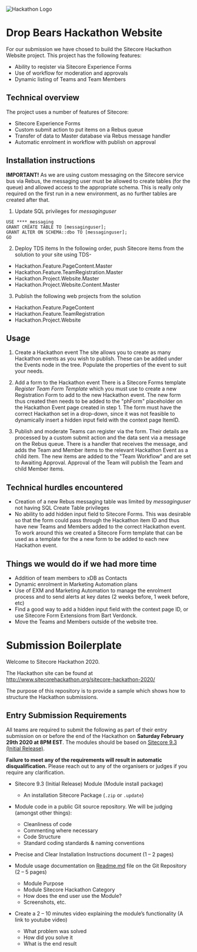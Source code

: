 ![Hackathon Logo](documentation/images/hackathon.png?raw=true "Hackathon Logo")

# Drop Bears Hackathon Website

For our submission we have chosed to build the Sitecore Hackathon Website project.
This project has the following features:
 - Ability to reqister via Sitecore Experience Forms
 - Use of workflow for moderation and approvals
 - Dynamic listing of Teams and Team Members

## Technical overview

The project uses a number of features of Sitecore:
- Sitecore Experience Forms
- Custom submit action to put items on a Rebus queue
- Transfer of data to Master database via Rebus message handler
- Automatic enrolment in workflow with publish on approval

## Installation instructions

**IMPORTANT!**
As we are using custom messaging on the Sitecore service bus via Rebus, the messaging user must be allowed to create tables (for the queue) and allowed access to the appropriate schema. This is really only required on the first run in a new environment, as no further tables are created after that.

1. Update SQL privileges for *messaginguser*
```
USE ****_messaging
GRANT CREATE TABLE TO [messaginguser];
GRANT ALTER ON SCHEMA::dbo TO [messaginguser];
GO
```

2. Deploy TDS items
In the following order, push Sitecore items from the solution to your site using TDS-
- Hackathon.Feature.PageContent.Master
- Hackathon.Feature.TeamRegistration.Master
- Hackathon.Project.Website.Master
- Hackathon.Project.Website.Content.Master

3. Publish the following web projects from the solution
- Hackathon.Feature.PageContent
- Hackathon.Feature.TeamRegistration
- Hackathon.Project.Website

## Usage

1. Create a Hackathon event
The site allows you to create as many Hackathon events as you wish to publish. These can be added under the Events node in the tree.
Populate the properties of the event to suit your needs.

2. Add a form to the Hackathon event
There is a Sitecore Forms template *Register Team Form Template* which you must use to create a new Registration Form to add to the new Hackathon event.
The new form thus created  then needs to be added to the "phForm" placeholder on the Hackathon Event page created in step 1.
The form must have the correct Hackathon set in a drop-down, since it was not feasible to dynamically insert a hidden input field with the context page ItemID.

3. Publish and moderate
Teams can register via the form. Their details are processed by a custom submit action and the data sent via a message on the Rebus queue.
There is a handler that receives the message, and adds the Team and Member items to the relevant Hackathon Event as a child item.
The new items are added to the "Team Workflow" and are set to Awaiting Approval. Approval of the Team will publish the Team and child Member items.


## Technical hurdles encountered
- Creation of a new Rebus messaging table was limited by *messaginguser* not having SQL Create Table privileges
- No ability to add hidden input field to Sitecore Forms. This was desirable so that the form could pass through the Hackathon item ID and thus have new Teams and Members added to the correct Hackathon event. To work around this we created a Sitecore Form template that can be used as a template for the a new form to be added to each new Hackathon event.

## Things we would do if we had more time
- Addition of team members to xDB as Contacts
- Dynamic enrolment in Marketing Automation plans
- Use of EXM and Marketing Automation to manage the enrolment process and to send alerts at key dates (2 weeks before, 1 week before, etc)
- Find a good way to add a hidden input field with the context page ID, or use Sitecore Form Extensions from Bart Verdonck.
- Move the Teams and Members outside of the website tree.

# Submission Boilerplate

Welcome to Sitecore Hackathon 2020.

The Hackathon site can be found at http://www.sitecorehackathon.org/sitecore-hackathon-2020/

The purpose of this repository is to provide a sample which shows how to structure the Hackathon submissions.


## Entry Submission Requirements 

All teams are required to submit the following as part of their entry submission on or before the end of the Hackathon on **Saturday  February 29th 2020 at 8PM EST**. The modules should be based on [Sitecore 9.3 (Initial Release)](https://dev.sitecore.net/Downloads/Sitecore_Experience_Platform/93/Sitecore_Experience_Platform_93_Initial_Release.aspx).

**Failure to meet any of the requirements will result in automatic disqualification.** Please reach out to any of the organisers or judges if you require any clarification.

- Sitecore 9.3 (Initial Release) Module (Module install package)
   - An installation Sitecore Package (`.zip` or `.update`)

- Module code in a public Git source repository. We will be judging (amongst other things):
  - Cleanliness of code
  - Commenting where necessary
  - Code Structure
  - Standard coding standards & naming conventions

- Precise and Clear Installation Instructions document (1 – 2 pages)
- Module usage documentation on [Readme.md](documentation) file on the Git Repository (2 – 5 pages)
  - Module Purpose
  - Module Sitecore Hackathon Category
  - How does the end user use the Module?
  - Screenshots, etc.

- Create a 2 – 10 minutes video explaining the module’s functionality (A link to youtube video)

  - What problem was solved
  - How did you solve it
  - What is the end result
